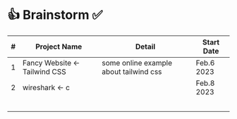 # 👍 Brainstorm ✅ 

| # | Project Name | Detail | Start Date |
|---|--------------|--------|------------|
| 1 | Fancy Website <- Tailwind CSS | some online example about tailwind css | Feb.6 2023 |
| 2 | wireshark <- c |  | Feb.8 2023 |
|  |  |  |  |
|  |  |  |  |
|  |  |  |  |
|  |  |  |  |
|  |  |  |  |